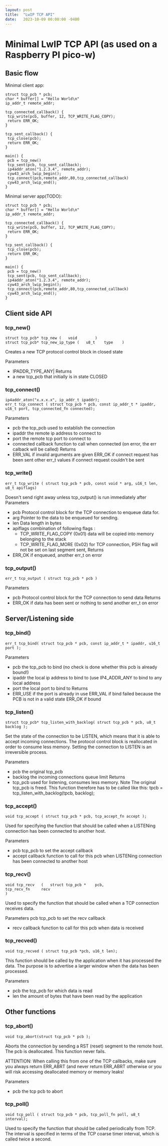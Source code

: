 ```yaml
---
layout: post
title:  "LwIP TCP API"
date:   2023-10-09 00:00:00 -0400
---
```


# Minimal LwIP TCP API (as used on a Raspberry PI pico-w)

## Basic flow

Minimal client app:
```
struct tcp_pcb * pcb;
char * buffer[] = "Hello World\n"
ip_addr_t remote_addr;

tcp_connected_callback() {
 tcp_write(pcb, buffer, 12, TCP_WRITE_FLAG_COPY);
 return ERR_OK;
}

tcp_sent_callback() {
 tcp_close(pcb);
 return ERR_OK;
}

main() {
 pcb = tcp_new()
 tcp_sent(pcb, tcp_sent_callback);
 ip4addr_aton("1.2.3.4", remote_addr);
 cyw43_arch_lwip_begin();
 tcp_connect(pcb,remote_addr,80,tcp_connected_callback)
 cyw43_arch_lwip_end();
}
```

Minimal server app(TODO):
```
struct tcp_pcb * pcb;
char * buffer[] = "Hello World\n"
ip_addr_t remote_addr;

tcp_connected_callback() {
 tcp_write(pcb, buffer, 12, TCP_WRITE_FLAG_COPY);
 return ERR_OK;
}

tcp_sent_callback() {
 tcp_close(pcb);
 return ERR_OK;
}

main() {
 pcb = tcp_new()
 tcp_sent(pcb, tcp_sent_callback);
 ip4addr_aton("1.2.3.4", remote_addr);
 cyw43_arch_lwip_begin();
 tcp_connect(pcb,remote_addr,80,tcp_connected_callback)
 cyw43_arch_lwip_end();
}
```


## Client side API

### tcp_new()
```
struct tcp_pcb* tcp_new	(	void 		)	
struct tcp_pcb* tcp_new_ip_type	(	u8_t 	type	)
```
Creates a new TCP protocol control block in closed state

Parameters
- IPADDR_TYPE_ANY|
Returns
- a new tcp_pcb that initially is in state CLOSED


### tcp_connect()
```
ip4addr_aton("x.x.x.x", ip_addr_t ipaddr);
err_t tcp_connect ( struct tcp_pcb * pcb, const ip_addr_t * ipaddr, u16_t port, tcp_connected_fn connected);
```
Parameters
- pcb	the tcp_pcb used to establish the connection
- ipaddr	the remote ip address to connect to
- port	the remote tcp port to connect to
- connected	callback function to call when connected (on error, the err calback will be called)
Returns
- ERR_VAL if invalid arguments are given ERR_OK if connect request has been sent other err_t values if connect request couldn't be sent

### tcp_write()
```
err_t tcp_write	( struct tcp_pcb * pcb, const void * arg, u16_t len, u8_t apiflags)
```
Doesn't send right away unless tcp_output() is run immediately after
Parameters
- pcb   Protocol control block for the TCP connection to enqueue data for.
- arg	Pointer to the data to be enqueued for sending.
- len	Data length in bytes
- apiflags	combination of following flags :
    - TCP_WRITE_FLAG_COPY (0x01) data will be copied into memory belonging to the stack
    - TCP_WRITE_FLAG_MORE (0x02) for TCP connection, PSH flag will not be set on last segment sent,
Returns
- ERR_OK if enqueued, another err_t on error

### tcp_output()
```
err_t tcp_output ( struct tcp_pcb * pcb )
```
Parameters
- pcb	Protocol control block for the TCP connection to send data
Returns
- ERR_OK if data has been sent or nothing to send another err_t on error

## Server/Listening side

### tcp_bind()
```
err_t tcp_bind( struct tcp_pcb * pcb, const ip_addr_t * ipaddr, u16_t port );
```
Parameters
- pcb	the tcp_pcb to bind (no check is done whether this pcb is already bound!)
- ipaddr	the local ip address to bind to (use IP4_ADDR_ANY to bind to any local address
- port	the local port to bind to
Returns
- ERR_USE if the port is already in use ERR_VAL if bind failed because the PCB is not in a valid state ERR_OK if bound


### tcp_listen()
```
struct tcp_pcb* tcp_listen_with_backlog( struct tcp_pcb * pcb, u8_t backlog );
```
Set the state of the connection to be LISTEN, which means that it is able to accept incoming connections. The protocol control block is reallocated in order to consume less memory. Setting the connection to LISTEN is an irreversible process.

Parameters
- pcb	the original tcp_pcb
- backlog	the incoming connections queue limit
Returns
- tcp_pcb used for listening, consumes less memory.
Note
The original tcp_pcb is freed. This function therefore has to be called like this: tpcb = tcp_listen_with_backlog(tpcb, backlog);


### tcp_accept()
```
void tcp_accept ( struct tcp_pcb * pcb, tcp_accept_fn accept );
```
Used for specifying the function that should be called when a LISTENing connection has been connected to another host.

Parameters
- pcb	tcp_pcb to set the accept callback
- accept	callback function to call for this pcb when LISTENing connection has been connected to another host

### tcp_recv()
```
void tcp_recv	(	struct tcp_pcb * 	pcb,
tcp_recv_fn 	recv 
)
```
Used to specify the function that should be called when a TCP connection receives data.

Parameters
pcb	tcp_pcb to set the recv callback
- recv	callback function to call for this pcb when data is received

### tcp_recved()
```
void tcp_recved	( struct tcp_pcb *pcb, u16_t len);
```
This function should be called by the application when it has processed the data. The purpose is to advertise a larger window when the data has been processed.

Parameters
- pcb	the tcp_pcb for which data is read
- len	the amount of bytes that have been read by the application


## Other functions

### tcp_abort()
```
void tcp_abort(struct tcp_pcb * pcb	);
```
Aborts the connection by sending a RST (reset) segment to the remote host. The pcb is deallocated. This function never fails.

ATTENTION: When calling this from one of the TCP callbacks, make sure you always return ERR_ABRT (and never return ERR_ABRT otherwise or you will risk accessing deallocated memory or memory leaks!

Parameters
- pcb	the tcp pcb to abort


### tcp_poll()
```
void tcp_poll ( struct tcp_pcb * pcb, tcp_poll_fn poll, u8_t interval);
```
Used to specify the function that should be called periodically from TCP. The interval is specified in terms of the TCP coarse timer interval, which is called twice a second.


